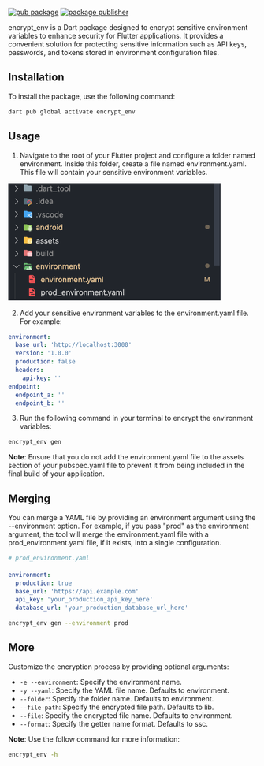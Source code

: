 [![pub package](https://img.shields.io/pub/v/encrypt_env.svg)](https://pub.dev/packages/encrypt_env)
[![package publisher](https://img.shields.io/pub/publisher/encrypt_env.svg)](https://pub.dev/packages/encrypt_env/publisher)

encrypt_env is a Dart package designed to encrypt sensitive environment variables to enhance security for Flutter applications. It provides a convenient solution for protecting sensitive information such as API keys, passwords, and tokens stored in environment configuration files.

## Installation

To install the package, use the following command:

```sh
dart pub global activate encrypt_env
```

## Usage

1. Navigate to the root of your Flutter project and configure a folder named environment. Inside this folder, create a file named environment.yaml. This file will contain your sensitive environment variables.

<img src="./assets/folder-example.png">

2. Add your sensitive environment variables to the environment.yaml file. For example:

```yaml
environment:
  base_url: 'http://localhost:3000'
  version: '1.0.0'
  production: false
  headers:
    api-key: ''
endpoint:
  endpoint_a: ''
  endpoint_b: ''
```

3. Run the following command in your terminal to encrypt the environment variables:

```sh
encrypt_env gen
```

**Note**: Ensure that you do not add the environment.yaml file to the assets section of your pubspec.yaml file to prevent it from being included in the final build of your application.

## Merging

You can merge a YAML file by providing an environment argument using the --environment option. For example, if you pass "prod" as the environment argument, the tool will merge the environment.yaml file with a prod_environment.yaml file, if it exists, into a single configuration.

```yaml
# prod_environment.yaml

environment:
  production: true
  base_url: 'https://api.example.com'
  api_key: 'your_production_api_key_here'
  database_url: 'your_production_database_url_here'
```

```sh
encrypt_env gen --environment prod
```

## More

Customize the encryption process by providing optional arguments:

- `-e --environment`: Specify the environment name.
- `-y --yaml`: Specify the YAML file name. Defaults to environment.
- `--folder`: Specify the folder name. Defaults to environment.
- `--file-path`: Specify the encrypted file path. Defaults to lib.
- `--file`: Specify the encrypted file name. Defaults to environment.
- `--format`: Specify the getter name format. Defaults to ssc.

**Note**: Use the follow command for more information:

```sh
encrypt_env -h
```
